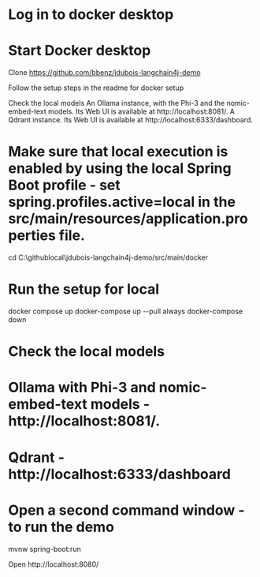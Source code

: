 # Log in to docker desktop
# Start Docker desktop

Clone https://github.com/bbenz/jdubois-langchain4j-demo

Follow the setup steps in the readme for docker setup

Check the local models 
An Ollama instance, with the Phi-3 and the nomic-embed-text models. Its Web UI is available at http://localhost:8081/.
A Qdrant instance. Its Web UI is available at http://localhost:6333/dashboard.

# Make sure that local execution is enabled by using the local Spring Boot profile - set spring.profiles.active=local in the src/main/resources/application.properties file.

cd C:\githublocal\jdubois-langchain4j-demo/src/main/docker

# Run the setup for local 
   docker compose up
   docker-compose up --pull always
   docker-compose down


# Check the local models 
# Ollama with Phi-3 and nomic-embed-text models - http://localhost:8081/.
# Qdrant - http://localhost:6333/dashboard

# Open a second command window - to run the demo
mvnw spring-boot:run

Open http://localhost:8080/
